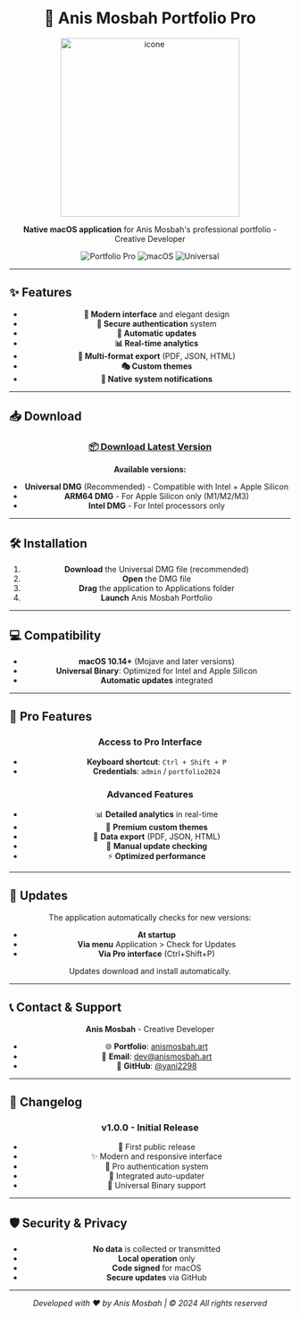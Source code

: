 <div align="center">

# 🚀 Anis Mosbah Portfolio Pro
<img width="320" height="320" alt="icone" src="https://github.com/user-attachments/assets/5af08987-f76b-4cd7-ae6d-0e1c892bee7d" />

**Native macOS application** for Anis Mosbah's professional portfolio - Creative Developer

![Portfolio Pro](https://img.shields.io/badge/Version-1.0.0-blue.svg)
![macOS](https://img.shields.io/badge/macOS-10.14+-green.svg)
![Universal](https://img.shields.io/badge/Universal-Intel%20%2B%20Apple%20Silicon-orange.svg)

</div>

---

## ✨ Features

<div align="center">

- **🎨 Modern interface** and elegant design
- **🔐 Secure authentication** system
- **🔄 Automatic updates**
- **📊 Real-time analytics**
- **📁 Multi-format export** (PDF, JSON, HTML)
- **🎭 Custom themes**
- **🔔 Native system notifications**

</div>

---

## 📥 Download

<div align="center">

### [📦 Download Latest Version](https://github.com/yani2298/Anis-Mosbah-Portfolio/releases/latest)

**Available versions:**
- **Universal DMG** (Recommended) - Compatible with Intel + Apple Silicon
- **ARM64 DMG** - For Apple Silicon only (M1/M2/M3)
- **Intel DMG** - For Intel processors only

</div>

---

## 🛠 Installation

<div align="center">

1. **Download** the Universal DMG file (recommended)
2. **Open** the DMG file
3. **Drag** the application to Applications folder
4. **Launch** Anis Mosbah Portfolio

</div>

---

## 💻 Compatibility

<div align="center">

- **macOS 10.14+** (Mojave and later versions)
- **Universal Binary**: Optimized for Intel and Apple Silicon
- **Automatic updates** integrated

</div>

---

## 🔐 Pro Features

<div align="center">

### Access to Pro Interface
- **Keyboard shortcut**: `Ctrl + Shift + P`
- **Credentials**: `admin` / `portfolio2024`

### Advanced Features
- 📊 **Detailed analytics** in real-time
- 🎨 **Premium custom themes**
- 📁 **Data export** (PDF, JSON, HTML)
- 🔄 **Manual update checking**
- ⚡ **Optimized performance**

</div>

---

## 🔄 Updates

<div align="center">

The application automatically checks for new versions:
- **At startup**
- **Via menu** Application > Check for Updates
- **Via Pro interface** (Ctrl+Shift+P)

Updates download and install automatically.

</div>

---

## 📞 Contact & Support

<div align="center">

**Anis Mosbah** - Creative Developer

- 🌐 **Portfolio**: [anismosbah.art](https://anismosbah.art)
- 📧 **Email**: dev@anismosbah.art
- 🐙 **GitHub**: [@yani2298](https://github.com/yani2298)

</div>

---

## 📝 Changelog

<div align="center">

### v1.0.0 - Initial Release
- 🎉 First public release
- ✨ Modern and responsive interface
- 🔐 Pro authentication system
- 🔄 Integrated auto-updater
- 📱 Universal Binary support

</div>

---

## 🛡️ Security & Privacy

<div align="center">

- **No data** is collected or transmitted
- **Local operation** only
- **Code signed** for macOS
- **Secure updates** via GitHub

</div>

---

<div align="center">

*Developed with ❤️ by Anis Mosbah | © 2024 All rights reserved*

</div> 
